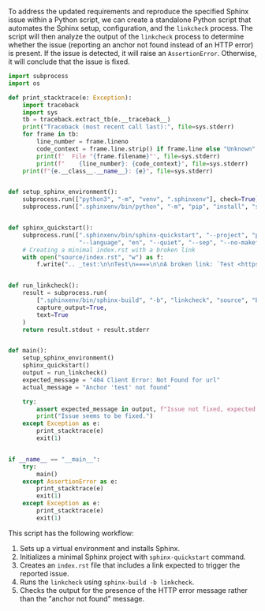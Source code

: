 To address the updated requirements and reproduce the specified Sphinx issue within a Python script, we can create a standalone Python script that automates the Sphinx setup, configuration, and the `linkcheck` process. The script will then analyze the output of the `linkcheck` process to determine whether the issue (reporting an anchor not found instead of an HTTP error) is present. If the issue is detected, it will raise an `AssertionError`. Otherwise, it will conclude that the issue is fixed.

```python
import subprocess
import os

def print_stacktrace(e: Exception):
    import traceback
    import sys
    tb = traceback.extract_tb(e.__traceback__)
    print("Traceback (most recent call last):", file=sys.stderr)
    for frame in tb:
        line_number = frame.lineno
        code_context = frame.line.strip() if frame.line else "Unknown"
        print(f'  File "{frame.filename}"', file=sys.stderr)
        print(f"    {line_number}: {code_context}", file=sys.stderr)
    print(f"{e.__class__.__name__}: {e}", file=sys.stderr)


def setup_sphinx_environment():
    subprocess.run(["python3", "-m", "venv", ".sphinxenv"], check=True)
    subprocess.run([".sphinxenv/bin/python", "-m", "pip", "install", "sphinx"], check=True)


def sphinx_quickstart():
    subprocess.run([".sphinxenv/bin/sphinx-quickstart", "--project", "proj", "--author", "me", "--release", "1.0",
                    "--language", "en", "--quiet", "--sep", "--no-makefile", "--no-batchfile"], check=True)
    # Creating a minimal index.rst with a broken link
    with open("source/index.rst", "w") as f:
        f.write(".. _test:\n\nTest\n====\n\nA broken link: `Test <https://google.com/test.txt#test>`__.")


def run_linkcheck():
    result = subprocess.run(
        [".sphinxenv/bin/sphinx-build", "-b", "linkcheck", "source", "build/linkcheck"],
        capture_output=True,
        text=True
    )
    return result.stdout + result.stderr


def main():
    setup_sphinx_environment()
    sphinx_quickstart()
    output = run_linkcheck()
    expected_message = "404 Client Error: Not Found for url"
    actual_message = "Anchor 'test' not found"

    try:
        assert expected_message in output, f"Issue not fixed, expected message not found."
        print("Issue seems to be fixed.")
    except Exception as e:
        print_stacktrace(e)
        exit(1)


if __name__ == "__main__":
    try:
        main()
    except AssertionError as e:
        print_stacktrace(e)
        exit(1)
    except Exception as e:
        print_stacktrace(e)
        exit(1)
```

This script has the following workflow:

1. Sets up a virtual environment and installs Sphinx.
2. Initializes a minimal Sphinx project with `sphinx-quickstart` command.
3. Creates an `index.rst` file that includes a link expected to trigger the reported issue.
4. Runs the `linkcheck` using `sphinx-build -b linkcheck`.
5. Checks the output for the presence of the HTTP error message rather than the "anchor not found" message.